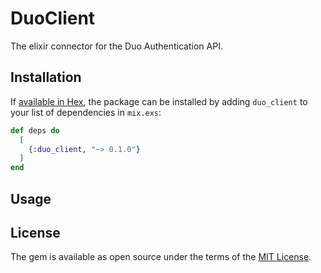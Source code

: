 # DuoClient

The elixir connector for the Duo Authentication API.

## Installation

If [available in Hex](https://hex.pm/docs/publish), the package can be installed
by adding `duo_client` to your list of dependencies in `mix.exs`:

```elixir
def deps do
  [
    {:duo_client, "~> 0.1.0"}
  ]
end
```

## Usage

## License

The gem is available as open source under the terms of the [MIT License](http://opensource.org/licenses/MIT).
